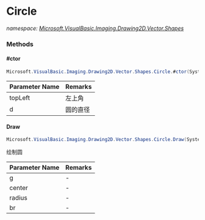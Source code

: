 ﻿# Circle
_namespace: <a href="#" onClick="load('/docs/Microsoft.VisualBasic.Imaging.Drawing2D.Vector.Shapes/index.md')">Microsoft.VisualBasic.Imaging.Drawing2D.Vector.Shapes</a>_





### Methods

#### #ctor
```csharp
Microsoft.VisualBasic.Imaging.Drawing2D.Vector.Shapes.Circle.#ctor(System.Drawing.Point,System.Int32,System.Drawing.Color)
```


|Parameter Name|Remarks|
|--------------|-------|
|topLeft|左上角|
|d|圆的直径|


#### Draw
```csharp
Microsoft.VisualBasic.Imaging.Drawing2D.Vector.Shapes.Circle.Draw(System.Drawing.Graphics@,System.Drawing.Point,System.Single,System.Drawing.Brush,Microsoft.VisualBasic.Imaging.Drawing2D.Vector.Shapes.Border)
```
绘制圆

|Parameter Name|Remarks|
|--------------|-------|
|g|-|
|center|-|
|radius|-|
|br|-|



